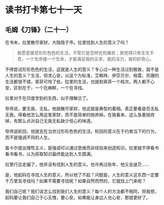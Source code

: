 # 读书打卡第七十一天

## 毛姆《刀锋》（二十一）

在书末，拉里散尽家财，大隐隐于市。拉里找到人生的意义了吗？

> 我愿意接受形形色色的生活，不管它是怎样忧伤痛苦；我觉得只有生生不息，一个生命接一个生命，才能满足我的企求，我的活力，我的好奇心。

不停尝试形形色色的生活，这就是人生的意义？专心过一种生活过到极致，就不是人生的意义？生活，但求心安。以这个为标准，艾略特、伊莎贝尔、格雷、苏珊的生活都很不错，索菲可怜了些。拉里的生活，也就和索菲一个档次。两人都不心安，区别在于，一个在麻醉，一个在寻找。

拉里对于在印度学到的东西，似乎理解岔了。

导师说，要无我、无私，他就散尽家财，他这就是典型的着相。真正要看是否无私无我，得看他怎么用这笔家财，而不是简单的抛弃掉。在我看来，这么急着抛弃掉，有那么点对自己无我无私缺少信心的味道。

导师说轮回，他就去在当世过形形色色的生活。轮回的意义在于约束当下的行为，而不是强调不同的人生。

笛卡尔提出理性主义，是强调可以通过思维而非经验来创造知识。拉里就不停看书看书看书，认为获取知识最终能达到人生圆满。

拉里行岔走偏了，他并没有找到人生的意义。也许再过些年，他又会迷茫……

是，他起码在寻找人生的意义，所以他了不起？问题是，人生的意义这东西一定要千万里去寻找吗？如果不需要寻找呢？如果自然而然的，它就找上门来呢？

我们自己呢？我们该怎么找到我们人生的意义？每个人的方法都不相同，但我想，起码要让我们自己于心无愧，要心安。如果能让身边人也心安，那就更好了。
